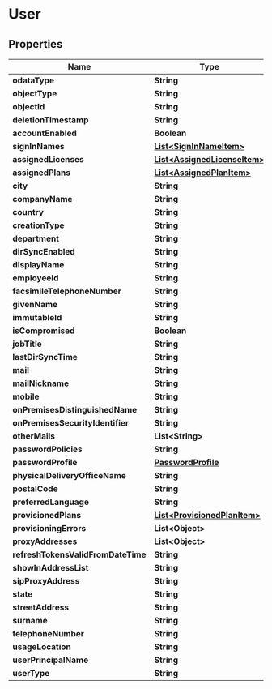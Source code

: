 
# User

## Properties
Name | Type | Description | Notes
------------ | ------------- | ------------- | -------------
**odataType** | **String** |  |  [optional]
**objectType** | **String** |  |  [optional]
**objectId** | **String** |  |  [optional]
**deletionTimestamp** | **String** |  |  [optional]
**accountEnabled** | **Boolean** |  |  [optional]
**signInNames** | [**List&lt;SignInNameItem&gt;**](SignInNameItem.md) |  |  [optional]
**assignedLicenses** | [**List&lt;AssignedLicenseItem&gt;**](AssignedLicenseItem.md) |  |  [optional]
**assignedPlans** | [**List&lt;AssignedPlanItem&gt;**](AssignedPlanItem.md) |  |  [optional]
**city** | **String** |  |  [optional]
**companyName** | **String** |  |  [optional]
**country** | **String** |  |  [optional]
**creationType** | **String** |  |  [optional]
**department** | **String** |  |  [optional]
**dirSyncEnabled** | **String** |  |  [optional]
**displayName** | **String** |  |  [optional]
**employeeId** | **String** |  |  [optional]
**facsimileTelephoneNumber** | **String** |  |  [optional]
**givenName** | **String** |  |  [optional]
**immutableId** | **String** |  |  [optional]
**isCompromised** | **Boolean** |  |  [optional]
**jobTitle** | **String** |  |  [optional]
**lastDirSyncTime** | **String** |  |  [optional]
**mail** | **String** |  |  [optional]
**mailNickname** | **String** |  |  [optional]
**mobile** | **String** |  |  [optional]
**onPremisesDistinguishedName** | **String** |  |  [optional]
**onPremisesSecurityIdentifier** | **String** |  |  [optional]
**otherMails** | **List&lt;String&gt;** |  |  [optional]
**passwordPolicies** | **String** |  |  [optional]
**passwordProfile** | [**PasswordProfile**](PasswordProfile.md) |  |  [optional]
**physicalDeliveryOfficeName** | **String** |  |  [optional]
**postalCode** | **String** |  |  [optional]
**preferredLanguage** | **String** |  |  [optional]
**provisionedPlans** | [**List&lt;ProvisionedPlanItem&gt;**](ProvisionedPlanItem.md) |  |  [optional]
**provisioningErrors** | **List&lt;Object&gt;** |  |  [optional]
**proxyAddresses** | **List&lt;Object&gt;** |  |  [optional]
**refreshTokensValidFromDateTime** | **String** |  |  [optional]
**showInAddressList** | **String** |  |  [optional]
**sipProxyAddress** | **String** |  |  [optional]
**state** | **String** |  |  [optional]
**streetAddress** | **String** |  |  [optional]
**surname** | **String** |  |  [optional]
**telephoneNumber** | **String** |  |  [optional]
**usageLocation** | **String** |  |  [optional]
**userPrincipalName** | **String** |  |  [optional]
**userType** | **String** |  |  [optional]



